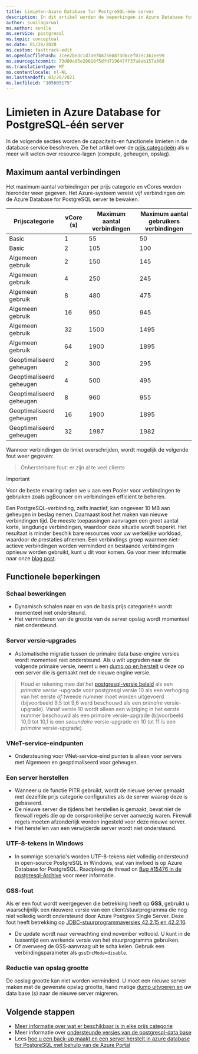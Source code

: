 ```yaml
---
title: Limieten-Azure Database for PostgreSQL-één server
description: In dit artikel worden de beperkingen in Azure Database for PostgreSQL-één server beschreven, zoals het aantal opties voor verbinding en opslag engine.
author: sunilagarwal
ms.author: sunila
ms.service: postgresql
ms.topic: conceptual
ms.date: 01/28/2020
ms.custom: fasttrack-edit
ms.openlocfilehash: 7cee2be3c1d7a97b87560873d6cef07ec361ee99
ms.sourcegitcommit: 73d80a95e28618f5dfd719647ff37a8ab157a668
ms.translationtype: MT
ms.contentlocale: nl-NL
ms.lasthandoff: 03/26/2021
ms.locfileid: "105605175"
---
```

# <a name="limits-in-azure-database-for-postgresql---single-server"></a>Limieten in Azure Database for PostgreSQL-één server
In de volgende secties worden de capaciteits-en functionele limieten in de database service beschreven. Zie het artikel over de [prijs categorieën](concepts-pricing-tiers.md) als u meer wilt weten over resource-lagen (compute, geheugen, opslag).


## <a name="maximum-connections"></a>Maximum aantal verbindingen
Het maximum aantal verbindingen per prijs categorie en vCores worden hieronder weer gegeven. Het Azure-systeem vereist vijf verbindingen om de Azure Database for PostgreSQL server te bewaken. 

|**Prijscategorie**| **vCore (s)**| **Maximum aantal verbindingen** | **Maximum aantal gebruikers verbindingen** |
|---|---|---|---|
|Basic| 1| 55 | 50|
|Basic| 2| 105 | 100|
|Algemeen gebruik| 2| 150| 145|
|Algemeen gebruik| 4| 250| 245|
|Algemeen gebruik| 8| 480| 475|
|Algemeen gebruik| 16| 950| 945|
|Algemeen gebruik| 32| 1500| 1495|
|Algemeen gebruik| 64| 1900| 1895|
|Geoptimaliseerd geheugen| 2| 300| 295|
|Geoptimaliseerd geheugen| 4| 500| 495|
|Geoptimaliseerd geheugen| 8| 960| 955|
|Geoptimaliseerd geheugen| 16| 1900| 1895|
|Geoptimaliseerd geheugen| 32| 1987| 1982|

Wanneer verbindingen de limiet overschrijden, wordt mogelijk de volgende fout weer gegeven:
> Onherstelbare fout: er zijn al te veel clients

> [!IMPORTANT]
> Voor de beste ervaring raden we u aan een Pooler voor verbindingen te gebruiken zoals pgBouncer om verbindingen efficiënt te beheren.

Een PostgreSQL-verbinding, zelfs inactief, kan ongeveer 10 MB aan geheugen in beslag nemen. Daarnaast kost het maken van nieuwe verbindingen tijd. De meeste toepassingen aanvragen een groot aantal korte, langdurige verbindingen, waardoor deze situatie wordt beperkt. Het resultaat is minder beschik bare resources voor uw werkelijke workload, waardoor de prestaties afnemen. Een verbindings groep waarmee niet-actieve verbindingen worden verminderd en bestaande verbindingen opnieuw worden gebruikt, kunt u dit voor komen. Ga voor meer informatie naar onze [blog post](https://techcommunity.microsoft.com/t5/azure-database-for-postgresql/not-all-postgres-connection-pooling-is-equal/ba-p/825717).

## <a name="functional-limitations"></a>Functionele beperkingen
### <a name="scale-operations"></a>Schaal bewerkingen
- Dynamisch schalen naar en van de basis prijs categorieën wordt momenteel niet ondersteund.
- Het verminderen van de grootte van de server opslag wordt momenteel niet ondersteund.

### <a name="server-version-upgrades"></a>Server versie-upgrades
- Automatische migratie tussen de primaire data base-engine versies wordt momenteel niet ondersteund. Als u wilt upgraden naar de volgende primaire versie, neemt u een [dump op en herstelt](./howto-migrate-using-dump-and-restore.md) u deze op een server die is gemaakt met de nieuwe engine versie.

> Houd er rekening mee dat het [postgresql-versie beleid](https://www.postgresql.org/support/versioning/) als een _primaire versie_ -upgrade voor postgresql versie 10 als een verhoging van het eerste _of_ tweede nummer moet worden uitgevoerd (bijvoorbeeld 9,5 tot 9,6 werd beschouwd als een _primaire_ versie-upgrade).
> Vanaf versie 10 wordt alleen een wijziging in het eerste nummer beschouwd als een primaire versie-upgrade (bijvoorbeeld 10,0 tot 10,1 is een _secundaire_ versie-upgrade en 10 tot 11 is een _primaire_ versie-upgrade).

### <a name="vnet-service-endpoints"></a>VNeT-service-eindpunten
- Ondersteuning voor VNet-service-eind punten is alleen voor servers met Algemeen en geoptimaliseerd voor geheugen.

### <a name="restoring-a-server"></a>Een server herstellen
- Wanneer u de functie PITR gebruikt, wordt de nieuwe server gemaakt met dezelfde prijs categorie configuraties als de server waarop deze is gebaseerd.
- De nieuwe server die tijdens het herstellen is gemaakt, bevat niet de firewall regels die op de oorspronkelijke server aanwezig waren. Firewall regels moeten afzonderlijk worden ingesteld voor deze nieuwe server.
- Het herstellen van een verwijderde server wordt niet ondersteund.

### <a name="utf-8-characters-on-windows"></a>UTF-8-tekens in Windows
- In sommige scenario's worden UTF-8-tekens niet volledig ondersteund in open-source PostgreSQL in Windows, wat van invloed is op Azure Database for PostgreSQL. Raadpleeg de thread on [Bug #15476 in de postgresql-Archive](https://www.postgresql-archive.org/BUG-15476-Problem-on-show-trgm-with-4-byte-UTF-8-characters-td6056677.html) voor meer informatie.

### <a name="gss-error"></a>GSS-fout
Als er een fout wordt weergegeven die betrekking heeft op **GSS**, gebruikt u waarschijnlijk een nieuwere versie van een client/stuurprogramma die nog niet volledig wordt ondersteund door Azure Postgres Single Server. Deze fout heeft betrekking op [JDBC-stuurprogrammaversies 42.2.15 en 42.2.16](https://github.com/pgjdbc/pgjdbc/issues/1868).
   - De update wordt naar verwachting eind november voltooid. U kunt in de tussentijd een werkende versie van het stuurprogramma gebruiken.
   - Of overweeg de GSS-aanvraag uit te scha kelen.  Gebruik een verbindingsparameter als `gssEncMode=disable`.

### <a name="storage-size-reduction"></a>Reductie van opslag grootte
De opslag grootte kan niet worden verminderd. U moet een nieuwe server maken met de gewenste opslag grootte, hand matige [dump uitvoeren en](./howto-migrate-using-dump-and-restore.md) uw data base (s) naar de nieuwe server migreren.

## <a name="next-steps"></a>Volgende stappen
- [Meer informatie over wat er beschikbaar is in elke prijs categorie](concepts-pricing-tiers.md)
- Meer informatie over [ondersteunde versies van de postgresql-data base](concepts-supported-versions.md)
- Lees [hoe u een back-up maakt en een server herstelt in azure database for PostgreSQL met behulp van de Azure Portal](howto-restore-server-portal.md)
